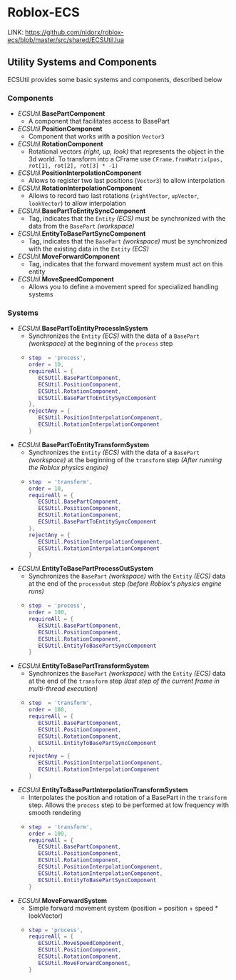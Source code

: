 # Roblox-ECS

LINK: https://github.com/nidorx/roblox-ecs/blob/master/src/shared/ECSUtil.lua

## Utility Systems and Components

ECSUtil provides some basic systems and components, described below

### Components
- _ECSUtil._**BasePartComponent**
   - A component that facilitates access to BasePart
- _ECSUtil._**PositionComponent**
   - Component that works with a position `Vector3`
- _ECSUtil._**RotationComponent**
   - Rotational vectors _(right, up, look)_ that represents the object in the 3d world. To transform into a CFrame use `CFrame.fromMatrix(pos, rot[1], rot[2], rot[3] * -1)`
- _ECSUtil._**PositionInterpolationComponent**
   - Allows to register two last positions (`Vector3`) to allow interpolation
- _ECSUtil._**RotationInterpolationComponent**
   - Allows to record two last rotations (`rightVector`, `upVector`, `lookVector`) to allow interpolation
- _ECSUtil._**BasePartToEntitySyncComponent**
   - Tag, indicates that the `Entity` _(ECS)_ must be synchronized with the data from the `BasePart` _(workspace)_
- _ECSUtil._**EntityToBasePartSyncComponent**
   - Tag, indicates that the `BasePart` _(workspace)_ must be synchronized with the existing data in the `Entity` _(ECS)_
- _ECSUtil._**MoveForwardComponent**
   - Tag, indicates that the forward movement system must act on this entity
- _ECSUtil._**MoveSpeedComponent**
   - Allows you to define a movement speed for specialized handling systems


### Systems
- _ECSUtil._**BasePartToEntityProcessInSystem**
   - Synchronizes the `Entity` _(ECS)_ with the data of a `BasePart` _(workspace)_ at the beginning of the `process` step
   -  ```lua
      step  = 'process',
      order = 10,
      requireAll = {
         ECSUtil.BasePartComponent,
         ECSUtil.PositionComponent,
         ECSUtil.RotationComponent,
         ECSUtil.BasePartToEntitySyncComponent
      },
      rejectAny = {
         ECSUtil.PositionInterpolationComponent,
         ECSUtil.RotationInterpolationComponent
      }
      ```
- _ECSUtil._**BasePartToEntityTransformSystem**
   - Synchronizes the `Entity` _(ECS)_ with the data of a `BasePart` _(workspace)_ at the beginning of the `transform` step _(After running the Roblox physics engine)_
   -  ```lua
      step  = 'transform',
      order = 10,
      requireAll = {
         ECSUtil.BasePartComponent,
         ECSUtil.PositionComponent,
         ECSUtil.RotationComponent,
         ECSUtil.BasePartToEntitySyncComponent
      },
      rejectAny = {
         ECSUtil.PositionInterpolationComponent,
         ECSUtil.RotationInterpolationComponent
      }
      ```
- _ECSUtil._**EntityToBasePartProcessOutSystem**
   - Synchronizes the `BasePart` _(workspace)_ with the `Entity` _(ECS)_ data at the end of the `processOut` step _(before Roblox's physics engine runs)_
   -  ```lua
      step  = 'process',
      order = 100,
      requireAll = {
         ECSUtil.BasePartComponent,
         ECSUtil.PositionComponent,
         ECSUtil.RotationComponent,
         ECSUtil.EntityToBasePartSyncComponent
      }
      ```
- _ECSUtil._**EntityToBasePartTransformSystem**
   - Synchronizes the `BasePart` _(workspace)_ with the `Entity` _(ECS)_ data at the end of the `transform` step _(last step of the current frame in multi-thread execution)_
   -  ```lua
      step  = 'transform',
      order = 100,
      requireAll = {
         ECSUtil.BasePartComponent,
         ECSUtil.PositionComponent,
         ECSUtil.RotationComponent,
         ECSUtil.EntityToBasePartSyncComponent
      },
      rejectAny = {
         ECSUtil.PositionInterpolationComponent,
         ECSUtil.RotationInterpolationComponent
      }
      ```
- _ECSUtil._**EntityToBasePartInterpolationTransformSystem**
   - Interpolates the position and rotation of a BasePart in the `transform` step. Allows the `process` step to be performed at low frequency with smooth rendering
   -  ```lua
      step  = 'transform',
      order = 100,
      requireAll = {
         ECSUtil.BasePartComponent,
         ECSUtil.PositionComponent,
         ECSUtil.RotationComponent,
         ECSUtil.PositionInterpolationComponent,
         ECSUtil.RotationInterpolationComponent,
         ECSUtil.EntityToBasePartSyncComponent
      }
      ```
- _ECSUtil._**MoveForwardSystem**
   - Simple forward movement system (position = position + speed * lookVector)
   -  ```lua
      step = 'process',
      requireAll = {
         ECSUtil.MoveSpeedComponent,
         ECSUtil.PositionComponent,
         ECSUtil.RotationComponent,
         ECSUtil.MoveForwardComponent,
      }
      ```
